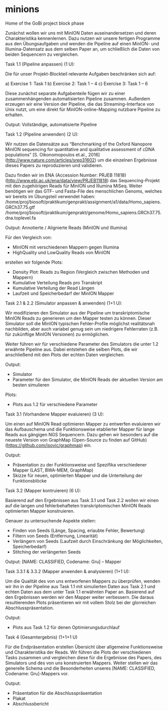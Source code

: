 # minions
Home of the GoBi project block phase

Zunächst wollen wir uns mit MinION Daten auseinandersetzen und deren Charakteristika kennenlernen. 
Dazu nutzen wir unsere fertigen Programme aus den Übungsaufgaben und wenden die Pipeline auf einen 
MinION- und Illumina-Datensatz aus dem selben Paper an, um schließlich die Daten von beiden 
Sequencern zu vergleichen.

Task 1.1 (Pipeline anpassen) (1 U):

Die für unser Projekt-Blockteil relevante Aufgaben beschränken sich auf:

a) Exercise 1: Task 1
b) Exercise 2: Task 1 – 4 
c) Exercise 3: Task 1 – 6

Diese zunächst separate Aufgabenteile fügen wir zu einer zusammenhängenden automatisierten Pipeline
zusammen. Außerdem erzeugen wir eine Version der Pipeline, die das Streaming-Interface von Unix 
nutzt, um eine direkt für MinION-online-Mapping nutzbare Pipeline zu erhalten.

Output: Vollständige, automatisierte Pipeline


Task 1.2 (Pipeline anwenden) (2 U):

Wir nutzen die Datensätze aus “Benchmarking of the Oxford Nanopore MinION sequencing for 
quantitative and qualitative assessment of cDNA populations” [S. Oikonomopoulos et.al., 2016]
(http://www.nature.com/articles/srep31602) um die einzelnen Ergebnisse dieses Papers zu 
reproduzieren und validieren.

Dazu finden wir im ENA (Accession Number: PRJEB 11818) (http://www.ebi.ac.uk/ena/data/view/PRJEB11818) 
das Sequencing-Projekt mit den zugehörigen Reads für MinION und Illumina MiSeq. Weiter benötigen wir 
das GTF- und Fasta-File des menschlichen Genoms, welches wir bereits im Übungsteil verwendet haben: 
/home/proj/biosoft/praktikum/genprakt/assignment/a1/data/Homo_sapiens.GRCh37.75.gtf
/home/proj/biosoft/praktikum/genprakt/genome/Homo_sapiens.GRCh37.75.dna.toplevel.fa

Output: Annotierte / Alignierte Reads (MinION und Illumina)

Für den Vergleich von:
 - MinION mit verschiedenen Mappern gegen Illumina
 - HighQuality und LowQuality Reads von MinION

erstellen wir folgende Plots:
 - Density Plot: Reads zu Region (Vergleich zwischen Methoden und Mappern)
 - Kumulative Verteilung Reads pro Transkript 
 - Kumulative Verteilung der Read Längen
 - Laufzeit und Speicherbedarf der MinION Mapper


Task 2.1 & 2.2 (Simulator anpassen & anwenden) (1+1 U):

Wir modifizieren den Simulator aus der Pipeline um transkriptomische MinION Reads zu generieren 
um den Mapper testen zu können. Dieser Simulator soll die MinION typischen Fehler-Profile möglichst 
realitätsnah nachbilden, aber auch variabel genug sein um niedrigere Fehlerraten (z.B. für zukünftige 
MinION Versionen) zu ermöglichen.

Weiter führen wir für verschiedene Parameter des Simulators die unter 1.2 erwähnte Pipeline aus. 
Dabei entstehen die selben Plots, die wir anschließend mit den Plots der echten Daten vergleichen.

Output: 
 - Simulator
 - Parameter für den Simulator, die MinION Reads der aktuellen Version am besten simulieren

Plots: 
 - Plots aus 1.2 für verschiedene Parameter


Task 3.1 (Vorhandene Mapper evaluieren) (3 U):

Um einen auf MinION Read optimieren Mapper zu entwerfen evaluieren wir das Aufbauschema und die 
Funktionsweise etablierter Mapper für lange Reads aus gängigen NGS Sequencern. Dazu gehen wir besonders 
auf die neueste Version von GraphMap (Open-Source zu finden auf GitHub) (https://github.com/isovic/graphmap) 
ein.

Output: 
 - Präsentation zu der Funktionsweise und Spezifika verschiedener Mapper (LAST, BWA-MEM, GraphMap)
 - Skizze für neuen, optimierten Mapper und die Unterteilung der Funktionsblöcke


Task 3.2 (Mapper kontruieren) (6 U):

Basierend auf den Ergebnissen aus Task 3.1 und Task 2.2 wollen wir einen auf die langen und fehlerbehafteten 
transkriptomischen MinION Reads optimierten Mapper konstruieren.

Genauer zu untersuchende Aspekte stellen:
 - Finden von Seeds (Länge, Spacing, erlaubte Fehler, Bewertung)
 - Filtern von Seeds (Entfernung, Linearität)
 - Verlängern von Seeds (Laufzeit durch Einschränkung der Möglichkeiten, Speicherbedarf)
 - Stitching der verlängerten Seeds

Output: [NAME: CLASSIFIED, Codename: Gru] – Mapper 


Task 3.3.1 & 3.3.2 (Mapper anwenden & analysieren) (1+1 U):

Um die Qualität des von uns entworfenen Mappers zu überprüfen, wenden wir ihn in der Pipeline aus 
Task 1.1 mit simulierten Daten aus Task 2.1 und echten Daten aus dem unter Task 1.1 erwähnten Paper an. 
Basierend auf den Ergebnissen werden wir den Mapper weiter verbessern. Die daraus resultierenden Plots 
präsentieren wir mit vollem Stolz bei der glorreichen Abschlusspräsentation. 

Output: 
 - Plots aus Task 1.2 für denen Optimierungsdurchlauf


Task 4 (Gesamtergebnis) (1+1+1 U)

Für die Endpräsentation erstellen Übersicht über allgemeine Funktionsweise und Charakteristika der Reads. 
Wir führen die Plots der verschiedenen Tasks zusammen und vergleichen diese für die Ergebnisse des Papers, 
des Simulators und des von uns konstruierten Mappers. Weiter stellen wir das generelle Schema und die 
Besonderheiten unseres [NAME: CLASSIFIED, Codename: Gru]-Mappers vor. 

Output: 
 - Präsentation für die Abschlusspräsentation
 - Plakat
 - Abschlussbericht 
